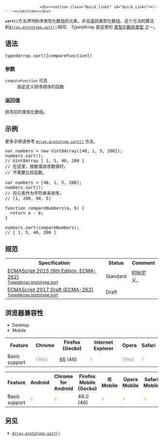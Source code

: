 
                
                  
                    <div><section class="Quick_links" id="Quick_Links"><!-- --></section></div>

<p><code><strong>sort()</strong></code>&#x65B9;&#x6CD5;<em>&#x539F;&#x5730;</em>&#x6392;&#x5E8F;&#x7C7B;&#x578B;&#x5316;&#x6570;&#x7EC4;&#x7684;&#x5143;&#x7D20;&#xFF0C;&#x5E76;&#x4E14;&#x8FD4;&#x56DE;&#x7C7B;&#x578B;&#x5316;&#x6570;&#x7EC4;&#x3002;&#x8FD9;&#x4E2A;&#x65B9;&#x6CD5;&#x7684;&#x7B97;&#x6CD5;&#x548C;<a href="/zh-CN/docs/Web/JavaScript/Reference/Global_Objects/Array/sort" title="sort() &#x65B9;&#x6CD5;&#x5728;&#x9002;&#x5F53;&#x7684;&#x4F4D;&#x7F6E;&#x5BF9;&#x6570;&#x7EC4;&#x7684;&#x5143;&#x7D20;&#x8FDB;&#x884C;&#x6392;&#x5E8F;&#xFF0C;&#x5E76;&#x8FD4;&#x56DE;&#x6570;&#x7EC4;&#x3002; sort &#x6392;&#x5E8F;&#x4E0D;&#x4E00;&#x5B9A;&#x662F;&#x7A33;&#x5B9A;&#x7684;&#x3002;&#x9ED8;&#x8BA4;&#x6392;&#x5E8F;&#x987A;&#x5E8F;&#x662F;&#x6839;&#x636E;&#x5B57;&#x7B26;&#x4E32;Unicode&#x7801;&#x70B9;&#x3002;"><code>Array.prototype.sort()</code></a><em>&#x76F8;&#x540C;&#x3002;</em> <em>TypedArray</em> &#x662F;&#x8FD9;&#x91CC;&#x7684; <a href="https://developer.mozilla.org/en-US/docs/Web/JavaScript/Reference/Global_Objects/TypedArray#TypedArray_objects">&#x7C7B;&#x578B;&#x5316;&#x6570;&#x7EC4;&#x7C7B;&#x578B;</a> &#x4E4B;&#x4E00;&#x3002;</p>

<h2 id="&#x8BED;&#x6CD5;">&#x8BED;&#x6CD5;</h2>

<pre class="syntaxbox"><var>typedarray</var>.sort([<var>compareFunction</var>])</pre>

<h3 id="&#x53C2;&#x6570;">&#x53C2;&#x6570;</h3>

<dl>
 <dt><code>compareFunction</code> <span class="inlineIndicator optional optionalInline">&#x53EF;&#x9009;</span></dt>
 <dd>&#x6307;&#x5B9A;&#x5B9A;&#x4E49;&#x6392;&#x5E8F;&#x987A;&#x5E8F;&#x7684;&#x51FD;&#x6570;</dd>
</dl>

<h3 id="&#x8FD4;&#x56DE;&#x503C;">&#x8FD4;&#x56DE;&#x503C;</h3>

<p>&#x6392;&#x5E8F;&#x540E;&#x7684;&#x7C7B;&#x578B;&#x5316;&#x6570;&#x7EC4;&#x3002;</p>

<h2 id="&#x793A;&#x4F8B;">&#x793A;&#x4F8B;</h2>

<p>&#x66F4;&#x591A;&#x793A;&#x4F8B;&#x8BF7;&#x53C2;&#x8003; <a href="/zh-CN/docs/Web/JavaScript/Reference/Global_Objects/Array/sort" title="sort() &#x65B9;&#x6CD5;&#x5728;&#x9002;&#x5F53;&#x7684;&#x4F4D;&#x7F6E;&#x5BF9;&#x6570;&#x7EC4;&#x7684;&#x5143;&#x7D20;&#x8FDB;&#x884C;&#x6392;&#x5E8F;&#xFF0C;&#x5E76;&#x8FD4;&#x56DE;&#x6570;&#x7EC4;&#x3002; sort &#x6392;&#x5E8F;&#x4E0D;&#x4E00;&#x5B9A;&#x662F;&#x7A33;&#x5B9A;&#x7684;&#x3002;&#x9ED8;&#x8BA4;&#x6392;&#x5E8F;&#x987A;&#x5E8F;&#x662F;&#x6839;&#x636E;&#x5B57;&#x7B26;&#x4E32;Unicode&#x7801;&#x70B9;&#x3002;"><code>Array.prototype.sort()</code></a> &#x65B9;&#x6CD5;&#x3002;</p>

<pre class="brush: js">var numbers = new Uint8Array([40, 1, 5, 200]);
numbers.sort();
// Uint8Array [ 1, 5, 40, 200 ] 
// &#x5728;&#x8FD9;&#x91CC;&#xFF0C;&#x6309;&#x6570;&#x503C;&#x6392;&#x5E8F;&#x6570;&#x503C;&#x65F6;&#xFF0C; 
// &#x4E0D;&#x9700;&#x8981;&#x6BD4;&#x8F83;&#x51FD;&#x6570;&#x3002;

var numbers = [40, 1, 5, 200];
numbers.sort();
// &#x5C06;&#x5143;&#x7D20;&#x4F5C;&#x4E3A;&#x5B57;&#x7B26;&#x4E32;&#x6765;&#x6392;&#x5E8F;&#x3002;
// [1, 200, 40, 5]

function compareNumbers(a, b) {
  return a - b;
}

numbers.sort(compareNumbers);
// [ 1, 5, 40, 200 ]
</pre>

<h2 id="&#x89C4;&#x8303;">&#x89C4;&#x8303;</h2>

<table class="standard-table">
 <tbody>
  <tr>
   <th scope="col">Specification</th>
   <th scope="col">Status</th>
   <th scope="col">Comment</th>
  </tr>
  <tr>
   <td><a href="http://www.ecma-international.org/ecma-262/6.0/#sec-%typedarray%.prototype.sort" class="external" lang="en" hreflang="en">ECMAScript 2015 (6th Edition, ECMA-262)<br><small lang="zh-CN">TypedArray.prototype.sort</small></a></td>
   <td><span class="spec-Standard">Standard</span></td>
   <td>&#x521D;&#x59CB;&#x5B9A;&#x4E49;&#x3002;</td>
  </tr>
  <tr>
   <td><a href="https://tc39.github.io/ecma262/#sec-%typedarray%.prototype.sort" class="external" lang="en" hreflang="en">ECMAScript 2017 Draft (ECMA-262)<br><small lang="zh-CN">TypedArray.prototype.sort</small></a></td>
   <td><span class="spec-Draft">Draft</span></td>
   <td>&#xA0;</td>
  </tr>
 </tbody>
</table>

<h2 id="&#x6D4F;&#x89C8;&#x5668;&#x517C;&#x5BB9;&#x6027;">&#x6D4F;&#x89C8;&#x5668;&#x517C;&#x5BB9;&#x6027;</h2>

<div><div class="htab">
    <a name="AutoCompatibilityTable" id="AutoCompatibilityTable"></a>
    <ul>
        <li class="selected"><a>Desktop</a></li>
        <li><a>Mobile</a></li>
    </ul>
</div></div>

<div id="compat-desktop">
<table class="compat-table">
 <tbody>
  <tr>
   <th>Feature</th>
   <th>Chrome</th>
   <th>Firefox (Gecko)</th>
   <th>Internet Explorer</th>
   <th>Opera</th>
   <th>Safari</th>
  </tr>
  <tr>
   <td>Basic support</td>
   <td><span title="Please update this with the earliest version of support." style="color: #888;">(Yes)</span></td>
   <td><a href="/en-US/Firefox/Releases/46" title="Released on 2016-04-26.">46</a> (46)</td>
   <td><span title="Compatibility unknown; please update this." style="color: rgb(255, 153, 0);">?</span></td>
   <td><span title="Please update this with the earliest version of support." style="color: #888;">(Yes)</span></td>
   <td><span title="Compatibility unknown; please update this." style="color: rgb(255, 153, 0);">?</span></td>
  </tr>
 </tbody>
</table>
</div>

<div id="compat-mobile">
<table class="compat-table">
 <tbody>
  <tr>
   <th>Feature</th>
   <th>Android</th>
   <th>Chrome for Android</th>
   <th>Firefox Mobile (Gecko)</th>
   <th>IE Mobile</th>
   <th>Opera Mobile</th>
   <th>Safari Mobile</th>
  </tr>
  <tr>
   <td>Basic support</td>
   <td><span title="Compatibility unknown; please update this." style="color: rgb(255, 153, 0);">?</span></td>
   <td><span title="Compatibility unknown; please update this." style="color: rgb(255, 153, 0);">?</span></td>
   <td>46.0 (46)</td>
   <td><span title="Compatibility unknown; please update this." style="color: rgb(255, 153, 0);">?</span></td>
   <td><span title="Compatibility unknown; please update this." style="color: rgb(255, 153, 0);">?</span></td>
   <td><span title="Compatibility unknown; please update this." style="color: rgb(255, 153, 0);">?</span></td>
  </tr>
 </tbody>
</table>
</div>

<h2 id="&#x53E6;&#x89C1;">&#x53E6;&#x89C1;</h2>

<ul>
 <li><a href="/zh-CN/docs/Web/JavaScript/Reference/Global_Objects/Array/sort" title="sort() &#x65B9;&#x6CD5;&#x5728;&#x9002;&#x5F53;&#x7684;&#x4F4D;&#x7F6E;&#x5BF9;&#x6570;&#x7EC4;&#x7684;&#x5143;&#x7D20;&#x8FDB;&#x884C;&#x6392;&#x5E8F;&#xFF0C;&#x5E76;&#x8FD4;&#x56DE;&#x6570;&#x7EC4;&#x3002; sort &#x6392;&#x5E8F;&#x4E0D;&#x4E00;&#x5B9A;&#x662F;&#x7A33;&#x5B9A;&#x7684;&#x3002;&#x9ED8;&#x8BA4;&#x6392;&#x5E8F;&#x987A;&#x5E8F;&#x662F;&#x6839;&#x636E;&#x5B57;&#x7B26;&#x4E32;Unicode&#x7801;&#x70B9;&#x3002;"><code>Array.prototype.sort()</code></a></li>
</ul>
                  
                
              
